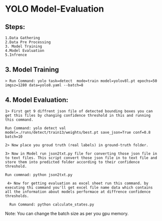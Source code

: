 # YOLO Model-Evaluation

## Steps:

    1.Data Gathering
    2.Data Pre Processing
    3. Model Training
    4.Model Evaluation
    5.Infrence

## 3. Model Training

    > Run Command: yolo task=detect  mode=train model=yolov8l.pt epochs=50 imgsz=1280 data=yolo8.yaml --batch=8

## 4. Model Evaluation:

    1> First get 9 diffrent json file of detected bounding boxes you can get this files by changing confidence threshold in this and running this command.

    Run Command: yolo detect val model=./runs/detect/train13/weights/best.pt save_json=True conf=0.8 batch=10

    2> Now place you groud truth (real labels) in ground-truth folder.
    
    3> Now in Model run json2txt.py file for converting those json file in to text files. This script convert those json file in to text file and store them into predicted folder according to their confidence threshold.

    Run commnad: python json2txt.py 

     4> Now for getting evaluation as excel sheet run this command. by executing thi command you'll get excel file name data which contains all the information about models performace at diffrence confidence thresholds.

      Run Command: python calculate_states.py


Note: You can change the batch size as per you gpu memory.
